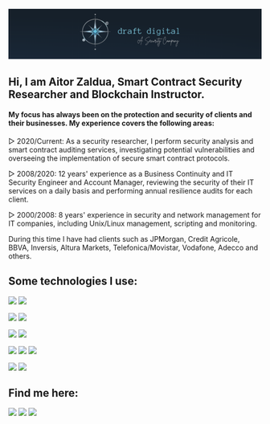 ![image](https://github.com/aitorzaldua/aitorzaldua/blob/main/bannerGit.png)

## Hi, I am Aitor Zaldua, Smart Contract Security Researcher and Blockchain Instructor.

#### My focus has always been on the protection and security of clients and their businesses. My experience covers the following areas:

▻ 2020/Current: As a security researcher, I perform security analysis and smart contract auditing services, investigating potential vulnerabilities and overseeing the implementation of secure smart contract protocols. 

▻ 2008/2020: 12 years' experience as a Business Continuity and IT Security Engineer and Account Manager, reviewing the security of their IT services on a daily basis and performing annual resilience audits for each client.

▻ 2000/2008: 8 years' experience in security and network management for IT companies, including Unix/Linux management, scripting and monitoring.

During this time I have had clients such as JPMorgan, Credit Agricole, BBVA, Inversis, Altura Markets, Telefonica/Movistar, Vodafone, Adecco and others.


## Some technologies I use:

![](https://badgen.net/badge/Framework/Hardhat/red?) ![](https://badgen.net/badge/Framework/Foundry/red?) 

![](https://badgen.net/badge/Product/OpenZeppelin/purple?) ![](https://badgen.net/badge/Product/Chainlink/purple?)

![](https://badgen.net/badge/Language/Solidity/yellow?) ![](https://badgen.net/badge/Language/JavaScript/yellow?)

![](https://badgen.net/badge/Network/Ethereum/blue?) ![](https://badgen.net/badge/Network/Polygon/blue?) ![](https://badgen.net/badge/Network/BNBchain/blue?) 

![](https://badgen.net/badge/SDK/Moralis/green?) ![](https://badgen.net/badge/SDK/Alchemy/green?)


## Find me here:

[![](https://img.shields.io/badge/LinkedIn-0077B5?style=for-the-badge&logo=linkedin&logoColor=white)](https://www.linkedin.com/in/aitor-zaldua/) 
[![](https://img.shields.io/badge/Twitter-1DA1F2?style=for-the-badge&logo=twitter&logoColor=white)](https://twitter.com/azdraft_) 
[![](https://img.shields.io/badge/Medium-12100E?style=for-the-badge&logo=medium&logoColor=white)](https://aitorzaldua.medium.com/)


